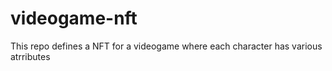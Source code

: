 # videogame-nft

This repo defines a NFT for a videogame where each character has various atrributes

